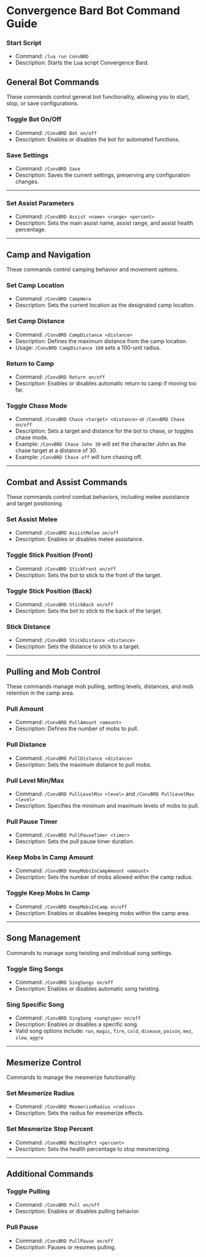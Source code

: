 # Convergence Bard Bot Command Guide

### Start Script
- Command: `/lua run ConvBRD`
- Description: Starts the Lua script Convergence Bard.

## General Bot Commands
These commands control general bot functionality, allowing you to start, stop, or save configurations.

### Toggle Bot On/Off
- Command: `/ConvBRD Bot on/off`
- Description: Enables or disables the bot for automated functions.

### Save Settings
- Command: `/ConvBRD Save`
- Description: Saves the current settings, preserving any configuration changes.

---

### Set Assist Parameters
- Command: `/ConvBRD Assist <name> <range> <percent>`
- Description: Sets the main assist name, assist range, and assist health percentage.

---

## Camp and Navigation
These commands control camping behavior and movement options.

### Set Camp Location
- Command: `/ConvBRD CampHere`
- Description: Sets the current location as the designated camp location.

### Set Camp Distance
- Command: `/ConvBRD CampDistance <distance>`
- Description: Defines the maximum distance from the camp location.
- Usage: `/ConvBRD CampDistance 100` sets a 100-unit radius.

### Return to Camp
- Command: `/ConvBRD Return on/off`
- Description: Enables or disables automatic return to camp if moving too far.

### Toggle Chase Mode
- Command: `/ConvBRD Chase <target> <distance>` or `/ConvBRD Chase on/off`
- Description: Sets a target and distance for the bot to chase, or toggles chase mode.
- Example: `/ConvBRD Chase John 30` will set the character John as the chase target at a distance of 30.
- Example: `/ConvBRD Chase off` will turn chasing off.

---

## Combat and Assist Commands
These commands control combat behaviors, including melee assistance and target positioning.

### Set Assist Melee
- Command: `/ConvBRD AssistMelee on/off`
- Description: Enables or disables melee assistance.

### Toggle Stick Position (Front)
- Command: `/ConvBRD StickFront on/off`
- Description: Sets the bot to stick to the front of the target.

### Toggle Stick Position (Back)
- Command: `/ConvBRD StickBack on/off`
- Description: Sets the bot to stick to the back of the target.

### Stick Distance
- Command: `/ConvBRD StickDistance <distance>`
- Description: Sets the distance to stick to a target.

---

## Pulling and Mob Control
These commands manage mob pulling, setting levels, distances, and mob retention in the camp area.

### Pull Amount
- Command: `/ConvBRD PullAmount <amount>`
- Description: Defines the number of mobs to pull.

### Pull Distance
- Command: `/ConvBRD PullDistance <distance>`
- Description: Sets the maximum distance to pull mobs.

### Pull Level Min/Max
- Command: `/ConvBRD PullLevelMin <level>` and `/ConvBRD PullLevelMax <level>`
- Description: Specifies the minimum and maximum levels of mobs to pull.

### Pull Pause Timer
- Command: `/ConvBRD PullPauseTimer <timer>`
- Description: Sets the pull pause timer duration.

### Keep Mobs In Camp Amount
- Command: `/ConvBRD KeepMobsInCampAmount <amount>`
- Description: Sets the number of mobs allowed within the camp radius.

### Toggle Keep Mobs In Camp
- Command: `/ConvBRD KeepMobsInCamp on/off`
- Description: Enables or disables keeping mobs within the camp area.

---

## Song Management
Commands to manage song twisting and individual song settings.

### Toggle Sing Songs
- Command: `/ConvBRD SingSongs on/off`
- Description: Enables or disables automatic song twisting.

### Sing Specific Song
- Command: `/ConvBRD SingSong <songtype> on/off`
- Description: Enables or disables a specific song.
- Valid song options include: `run`, `magic`, `fire`, `cold`, `disease`, `poison`, `mez`, `slow`, `aggro`

---

## Mesmerize Control
Commands to manage the mesmerize functionality.

### Set Mesmerize Radius
- Command: `/ConvBRD MesmerizeRadius <radius>`
- Description: Sets the radius for mesmerize effects.

### Set Mesmerize Stop Percent
- Command: `/ConvBRD MezStopPct <percent>`
- Description: Sets the health percentage to stop mesmerizing.

---

## Additional Commands

### Toggle Pulling
- Command: `/ConvBRD Pull on/off`
- Description: Enables or disables pulling behavior.

### Pull Pause
- Command: `/ConvBRD PullPause on/off`
- Description: Pauses or resumes pulling.